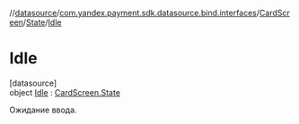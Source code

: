 //[datasource](../../../../../index.md)/[com.yandex.payment.sdk.datasource.bind.interfaces](../../../index.md)/[CardScreen](../../index.md)/[State](../index.md)/[Idle](index.md)

# Idle

[datasource]\
object [Idle](index.md) : [CardScreen.State](../index.md)

Ожидание ввода.
